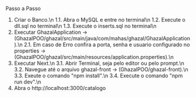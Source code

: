 Passo a Passo

1. Criar o Banco.\n
   1.1. Abra o MySQL e entre no terminal\n
   1.2. Execute o dll.sql no terminal\n
   1.3. Execute o inserts.sql no terminal\n
2. Executar GhazalApplication -> (GhazalPOO/ghazal/src/main/java/com/mahas/ghazal/GhazalApplication).\n
   2.1. Em caso de Erro confira a porta, senha e usuario configurado no properties -> (GhazalPOO/ghazal/src/main/resources/application.properties).\n
3. Executar Next.\n
   3.1. Abrir Terminal, seja pelo editor ou pelo prompt.\n
   3.2. Navegue até o arquivo ghazal-front -> (GhazalPOO/ghazal-front).\n
   3.3. Exeute o comando "npm install".\n
   3.4. Execute o comando "npm run dev".\n
4. Abra o http://localhost:3000/catalogo

